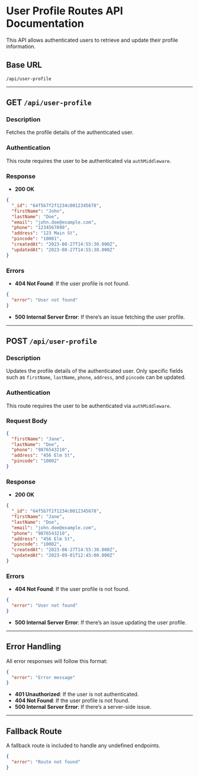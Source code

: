 # User Profile Routes API Documentation

This API allows authenticated users to retrieve and update their profile information.

## Base URL
`/api/user-profile`

---

## GET `/api/user-profile`
### Description
Fetches the profile details of the authenticated user.

### Authentication
This route requires the user to be authenticated via `authMiddleware`.

### Response
- **200 OK**
```json
{
  "_id": "64f5b7f2f1234c0012345678",
  "firstName": "John",
  "lastName": "Doe",
  "email": "john.doe@example.com",
  "phone": "1234567890",
  "address": "123 Main St",
  "pincode": "10001",
  "createdAt": "2023-08-27T14:55:30.000Z",
  "updatedAt": "2023-08-27T14:55:30.000Z"
}
```

### Errors
- **404 Not Found**: If the user profile is not found.
```json
{
  "error": "User not found"
}
```
- **500 Internal Server Error**: If there’s an issue fetching the user profile.

---

## POST `/api/user-profile`
### Description
Updates the profile details of the authenticated user. Only specific fields such as `firstName`, `lastName`, `phone`, `address`, and `pincode` can be updated.

### Authentication
This route requires the user to be authenticated via `authMiddleware`.

### Request Body
```json
{
  "firstName": "Jane",
  "lastName": "Doe",
  "phone": "9876543210",
  "address": "456 Elm St",
  "pincode": "10002"
}
```

### Response
- **200 OK**
```json
{
  "_id": "64f5b7f2f1234c0012345678",
  "firstName": "Jane",
  "lastName": "Doe",
  "email": "john.doe@example.com",
  "phone": "9876543210",
  "address": "456 Elm St",
  "pincode": "10002",
  "createdAt": "2023-08-27T14:55:30.000Z",
  "updatedAt": "2023-09-01T12:45:00.000Z"
}
```

### Errors
- **404 Not Found**: If the user profile is not found.
```json
{
  "error": "User not found"
}
```
- **500 Internal Server Error**: If there’s an issue updating the user profile.

---

## Error Handling
All error responses will follow this format:
```json
{
  "error": "Error message"
}
```

- **401 Unauthorized**: If the user is not authenticated.
- **404 Not Found**: If the user profile is not found.
- **500 Internal Server Error**: If there’s a server-side issue.

---

## Fallback Route
A fallback route is included to handle any undefined endpoints.
```json
{
  "error": "Route not found"
}
```

